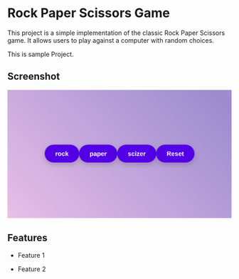 # Rock Paper Scissors Game  

This project is a simple implementation of the classic Rock Paper Scissors game. It allows users to play against a computer with random choices.

This is sample Project.


## Screenshot

![HomePage Screenshot](images/Page1.png)


## Features


- Feature 1 


- Feature 2
